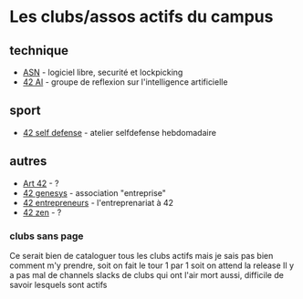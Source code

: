 <!-- TITLE: Clubs -->
<!-- SUBTITLE: A quick summary of Clubs -->

# Les clubs/assos actifs du campus
## technique
- [ASN](/campus-paris/clubs/asn) - logiciel libre, securité et lockpicking
- [42 AI](/campis-paris/clubs/42ai) - groupe de reflexion sur l'intelligence artificielle

## sport
- [42 self defense](/campus-paris/clubs/42selfdefense) - atelier selfdefense hebdomadaire
## autres
- [Art 42](/campus-paris/clubs/art42) - ?
- [42 genesys](/campus-paris/clubs/42genesys) - association "entreprise"
- [42 entrepreneurs](/campus-paris/clubs/42entrepreneurs) - l'entreprenariat à 42
- [42 zen](/campus-paris/clubs/42zen) - ?

### clubs sans page

Ce serait bien de cataloguer tous les clubs actifs mais je sais pas bien comment m'y prendre, soit on fait le tour 1 par 1 soit on attend la release
Il y a pas mal de channels slacks de clubs qui ont l'air mort aussi, difficile de savoir lesquels sont actifs